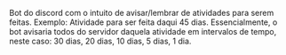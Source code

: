 Bot do discord com o intuito de avisar/lembrar de atividades para serem feitas.
Exemplo: Atividade para ser feita daqui 45 dias. Essencialmente, o bot avisaria todos do servidor daquela atividade em intervalos de tempo, neste caso: 30 dias, 20 dias, 10 dias, 5 dias, 1 dia.
